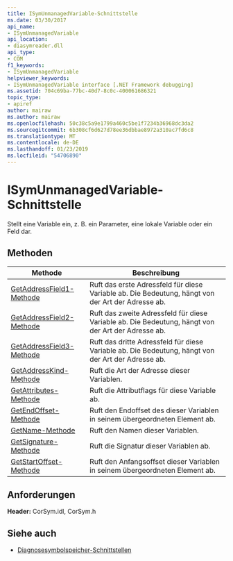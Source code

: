 ```yaml
---
title: ISymUnmanagedVariable-Schnittstelle
ms.date: 03/30/2017
api_name:
- ISymUnmanagedVariable
api_location:
- diasymreader.dll
api_type:
- COM
f1_keywords:
- ISymUnmanagedVariable
helpviewer_keywords:
- ISymUnmanagedVariable interface [.NET Framework debugging]
ms.assetid: 704c69ba-77bc-40d7-8c0c-400061686321
topic_type:
- apiref
author: mairaw
ms.author: mairaw
ms.openlocfilehash: 50c38c5a9e1799a460c5be1f7234b36968dc3da2
ms.sourcegitcommit: 6b308cf6d627d78ee36dbbae8972a310ac7fd6c8
ms.translationtype: MT
ms.contentlocale: de-DE
ms.lasthandoff: 01/23/2019
ms.locfileid: "54706890"
---
```

# <a name="isymunmanagedvariable-interface"></a>ISymUnmanagedVariable-Schnittstelle
Stellt eine Variable ein, z. B. ein Parameter, eine lokale Variable oder ein Feld dar.  
  
## <a name="methods"></a>Methoden  
  
|Methode|Beschreibung|  
|------------|-----------------|  
|[GetAddressField1-Methode](../../../../docs/framework/unmanaged-api/diagnostics/isymunmanagedvariable-getaddressfield1-method.md)|Ruft das erste Adressfeld für diese Variable ab. Die Bedeutung, hängt von der Art der Adresse ab.|  
|[GetAddressField2-Methode](../../../../docs/framework/unmanaged-api/diagnostics/isymunmanagedvariable-getaddressfield2-method.md)|Ruft das zweite Adressfeld für diese Variable ab. Die Bedeutung, hängt von der Art der Adresse ab.|  
|[GetAddressField3-Methode](../../../../docs/framework/unmanaged-api/diagnostics/isymunmanagedvariable-getaddressfield3-method.md)|Ruft das dritte Adressfeld für diese Variable ab. Die Bedeutung, hängt von der Art der Adresse ab.|  
|[GetAddressKind-Methode](../../../../docs/framework/unmanaged-api/diagnostics/isymunmanagedvariable-getaddresskind-method.md)|Ruft die Art der Adresse dieser Variablen.|  
|[GetAttributes-Methode](../../../../docs/framework/unmanaged-api/diagnostics/isymunmanagedvariable-getattributes-method.md)|Ruft die Attributflags für diese Variable ab.|  
|[GetEndOffset-Methode](../../../../docs/framework/unmanaged-api/diagnostics/isymunmanagedvariable-getendoffset-method.md)|Ruft den Endoffset des dieser Variablen in seinem übergeordneten Element ab.|  
|[GetName-Methode](../../../../docs/framework/unmanaged-api/diagnostics/isymunmanagedvariable-getname-method.md)|Ruft den Namen dieser Variablen.|  
|[GetSignature-Methode](../../../../docs/framework/unmanaged-api/diagnostics/isymunmanagedvariable-getsignature-method.md)|Ruft die Signatur dieser Variablen ab.|  
|[GetStartOffset-Methode](../../../../docs/framework/unmanaged-api/diagnostics/isymunmanagedvariable-getstartoffset-method.md)|Ruft den Anfangsoffset dieser Variablen in seinem übergeordneten Element ab.|  
  
## <a name="requirements"></a>Anforderungen  
 **Header:** CorSym.idl, CorSym.h  
  
## <a name="see-also"></a>Siehe auch
- [Diagnosesymbolspeicher-Schnittstellen](../../../../docs/framework/unmanaged-api/diagnostics/diagnostics-symbol-store-interfaces.md)
